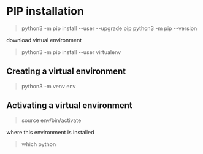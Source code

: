 # PIP installation

>python3 -m pip install --user --upgrade pip
>python3 -m pip --version

download virtual environment

> python3 -m pip install --user virtualenv

## Creating a virtual environment
> python3 -m venv env

## Activating a virtual environment

> source env/bin/activate

where this environment is installed

> which python
